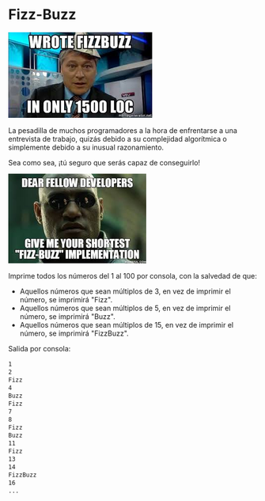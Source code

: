 # Fizz-Buzz

![He escrito fizzbuzz en 1500 líneas](fizzbuzz.png)

La pesadilla de muchos programadores a la hora de enfrentarse a una entrevista de trabajo, quizás debido a su complejidad algorítmica o simplemente debido a su inusual razonamiento.

Sea como sea, ¡tú seguro que serás capaz de conseguirlo!

![Dame un fizzbuzz en pocas líneas de código](giveme.png)

Imprime todos los números del 1 al 100 por consola, con la salvedad de que:

- Aquellos números que sean múltiplos de 3, en vez de imprimir el número, se imprimirá "Fizz".
- Aquellos números que sean múltiplos de 5, en vez de imprimir el número, se imprimirá "Buzz".
- Aquellos números que sean múltiplos de 15, en vez de imprimir el número, se imprimirá "FizzBuzz".

Salida por consola:

```
1
2
Fizz
4
Buzz
Fizz
7
8
Fizz
Buzz
11
Fizz
13
14
FizzBuzz
16
...
```